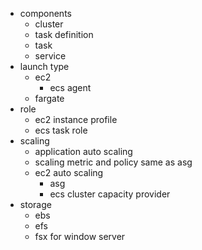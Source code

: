 - components
    - cluster
    - task definition
    - task
    - service
- launch type
    - ec2
        - ecs agent
    - fargate
- role
    - ec2 instance profile
    - ecs task role
- scaling
    - application auto scaling
    - scaling metric and policy same as asg
    - ec2 auto scaling
        - asg
        - ecs cluster capacity provider
- storage 
    - ebs
    - efs
    - fsx for window server
